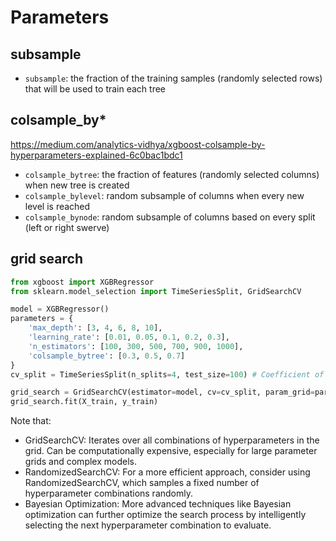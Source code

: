 # Parameters

## subsample
- `subsample`: the fraction of the training samples (randomly selected rows) that will be used to train each tree

## colsample_by*
https://medium.com/analytics-vidhya/xgboost-colsample-by-hyperparameters-explained-6c0bac1bdc1
- `colsample_bytree`: the fraction of features (randomly selected columns) when new tree is created
- `colsample_bylevel`: random subsample of columns when every new level is reached
- `colsample_bynode`: random subsample of columns based on every split (left or right swerve)

## grid search
```py
from xgboost import XGBRegressor
from sklearn.model_selection import TimeSeriesSplit, GridSearchCV

model = XGBRegressor()
parameters = {
    'max_depth': [3, 4, 6, 8, 10],
    'learning_rate': [0.01, 0.05, 0.1, 0.2, 0.3],
    'n_estimators': [100, 300, 500, 700, 900, 1000],
    'colsample_bytree': [0.3, 0.5, 0.7]
}
cv_split = TimeSeriesSplit(n_splits=4, test_size=100) # Coefficient of Variation

grid_search = GridSearchCV(estimator=model, cv=cv_split, param_grid=parameters)
grid_search.fit(X_train, y_train)
```

Note that:
- GridSearchCV: Iterates over all combinations of hyperparameters in the grid. Can be computationally expensive, especially for large parameter grids and complex models.   
- RandomizedSearchCV: For a more efficient approach, consider using RandomizedSearchCV, which samples a fixed number of hyperparameter combinations randomly.   
- Bayesian Optimization: More advanced techniques like Bayesian optimization can further optimize the search process by intelligently selecting the next hyperparameter combination to evaluate.
